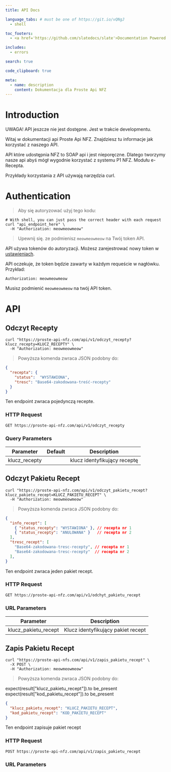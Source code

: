 ```yaml
---
title: API Docs

language_tabs: # must be one of https://git.io/vQNgJ
  - shell

toc_footers:
  - <a href='https://github.com/slatedocs/slate'>Documentation Powered by Slate</a>

includes:
  - errors

search: true

code_clipboard: true

meta:
  - name: description
    content: Dokumentacja dla Proste Api NFZ
---
```


# Introduction

<aside class="warning">
UWAGA! API jeszcze nie jest dostępne. Jest w trakcie developmentu.
</aside>

Witaj w dokumentacji api Proste Api NFZ. Znajdziesz tu informacje jak korzystać z naszego API.

API które udostępnia NFZ to SOAP api i jest nieporęczne. Dlatego tworzymy nasze api abyś mógł wygodnie korzystać z systemu P1 NFZ. Modułu e-Recepta.

Przykłady korzystania z API używają narzędzia curl.

# Authentication

> Aby się autoryzować użyj tego kodu:

```shell
# With shell, you can just pass the correct header with each request
curl "api_endpoint_here" \
  -H "Authorization: meowmeowmeow"
```

> Upewnij się. ze podmienisz `meowmeowmeow` na Twój token API.

API używa tokenów do autoryzacji. Możesz zarejestrować nowy token w [ustawieniach](#).

API oczekuje, że token będzie zawarty w każdym requeście w nagłówku. Przykład:

`Authorization: meowmeowmeow`

<aside class="notice">
Musisz podmienić <code>meowmeowmeow</code> na twój API token.
</aside>

# API

## Odczyt Recepty

```shell
curl "https://proste-api-nfz.com/api/v1/odczyt_recepty?klucz_recepty=KLUCZ_RECEPTY" \
  -H "Authorization: meowmeowmeow"
```

> Powyższa komenda zwraca JSON podobny do:

```json
{
  "recepta": {
    "status":  "WYSTAWIONA",
    "tresc": "Base64-zakodowana-treść-recepty"
  }
}
```

Ten endpoint zwraca pojedynczą recepte.

### HTTP Request

`GET https://proste-api-nfz.com/api/v1/odczyt_recepty`

### Query Parameters

Parameter | Default | Description
--------- | ------- | -----------
klucz_recepty |  | klucz identyfikujący receptę

## Odczyt Pakietu Recept

```shell
curl "https://proste-api-nfz.com/api/v1/odczyt_pakietu_recept?klucz_pakietu_recept=KLUCZ_PAKIETU_RECEPT" \
  -H "Authorization: meowmeowmeow"
```

> Powyższa komenda zwraca JSON podobny do:

```json
{
  "info_recept": [
    { "status_recepty": "WYSTAWIONA" }, // recepta nr 1
    { "status_recepty": "ANULOWANA" }   // recepta nr 2
  ],
  "tresc_recept": [
    "Base64-zakodowana-tresc-recepty", // recepta nr 1
    "Base64-zakodowana-tresc-recepty"  // recepta nr 2
  ],
}
```

Ten endpoint zwraca jeden pakiet recept.

### HTTP Request

`GET https://proste-api-nfz.com/api/v1/odchyt_pakietu_recept`

### URL Parameters

Parameter | Description
--------- | -----------
klucz_pakietu_recept | Klucz identyfikujący pakiet recept

## Zapis Pakietu Recept

```shell
curl "https://proste-api-nfs.com/api/v1/zapis_pakietu_recept" \
  -X POST \
  -H "Authorization: meowmeowmeow"
```

> Powyższa komenda zwraca JSON podobny do:

   expect(result["klucz_pakietu_recept"]).to be_present
      expect(result["kod_pakietu_recept"]).to be_present
```json
{
  "klucz_pakietu_recept": "KLUCZ_PAKIETU_RECEPT",
  "kod_pakietu_recept": "KOD_PAKIETU_RECEPT"
}
```

Ten endpoint zapisuje pakiet recept

### HTTP Request

`POST https://proste-api-nfz.com/api/v1/zapis_pakietu_recept`

### URL Parameters
